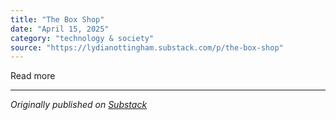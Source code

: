 ```yaml
---
title: "The Box Shop"
date: "April 15, 2025"
category: "technology & society"
source: "https://lydianottingham.substack.com/p/the-box-shop"
---
```


Read more

---

*Originally published on [Substack](https://lydianottingham.substack.com/p/the-box-shop)*
